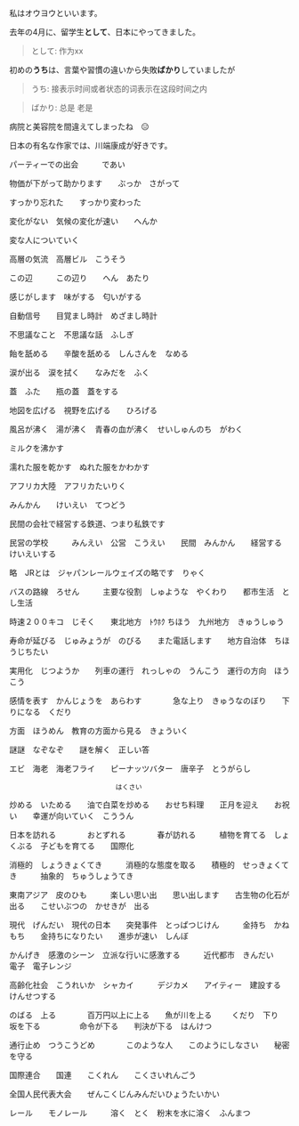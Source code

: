 私はオウヨウといいます。

去年の4月に、留学生**として**、日本にやってきました。   

>  として: 作为xx

初めの**うち**は、言葉や習慣の違いから失敗**ばかり**していましたが　　　

> うち:  接表示时间或者状态的词表示在这段时间之内

> ばかり:  总是 老是

病院と美容院を間違えてしまったね　😑 

日本の有名な作家では、川端康成が好きです。

パーティーでの出会　　　であい

物価が下がって助かります　　ぶっか　さがって　

すっかり忘れた　　すっかり変わった

変化がない　気候の変化が速い　　へんか

変な人についていく

高層の気流　高層ビル　こうそう

この辺　　　この辺り　　へん　あたり

感じがします　味がする　匂いがする

自動信号　　目覚まし時計　めざまし時計

不思議なこと　不思議な話　ふしぎ

飴を舐める　　辛酸を舐める　しんさんを　なめる

涙が出る　涙を拭く　　なみだを　ふく

蓋　ふた　　瓶の蓋　蓋をする

地図を広げる　視野を広げる　　ひろげる

風呂が沸く　湯が沸く　青春の血が沸く　せいしゅんのち　がわく

ミルクを沸かす

濡れた服を乾かす　ぬれた服をかわかす

アフリカ大陸　アフリカたいりく

みんかん　　けいえい　てつどう

民間の会社で経営する鉄道、つまり私鉄です

民営の学校　　　みんえい　公営　こうえい　　民間　みんかん　　経営する　けいえいする

略　JRとは　ジャパンレールウェイズの略です　りゃく

バスの路線　ろせん　　　主要な役割　しゅような　やくわり　　都市生活　とし生活

時速２００キコ　じそく　　東北地方　ﾄｳﾎｸ ちほう　九州地方　きゅうしゅう

寿命が延びる　じゅみょうが　のびる　　また電話します　　地方自治体　ちほうじちたい

実用化　じつようか　　列車の運行　れっしゃの　うんこう　運行の方向　ほうこう

感情を表す　かんじょうを　あらわす　　　　急な上り　きゅうなのぼり　　下りになる　くだり

方面　ほうめん　教育の方面から見る　きょういく

謎謎　なぞなぞ　　謎を解く　正しい答

エビ　海老　海老フライ　　ピーナッツバター　唐辛子　とうがらし
                            
                             　はくさい
炒める　いためる　　油で白菜を炒める　　おせち料理　　正月を迎え　　お祝い　　幸運が向いていく　こううん　

日本を訪れる　　　　おとずれる　　　　春が訪れる　　　植物を育てる　しょくぶる　子どもを育てる　　国際化

消極的　しょうきょくてき　　　消極的な態度を取る　　積極的　せっきょくてき　　　抽象的　ちゅうしょうてき

東南アジア　皮のひも　　　楽しい思い出　　思い出します　　古生物の化石が出る　　こせいぶつの　かせきが　出る

現代　げんだい　現代の日本　　突発事件　とっぱつじけん　　　金持ち　かねもち　　金持ちになりたい　　進歩が速い　しんぼ

かんげき　感激のシーン　立派な行いに感激する　　　近代都市　きんだい　　電子　電子レンジ

高齢化社会　こうれいか　シャカイ　　　デジカメ　　アイティー　建設する　けんせつする

のばる　上る　　　　百万円以上に上る　　魚が川を上る
　　
くだり　下り　　　　坂を下る　　　　　命令が下る　　判決が下る　はんけつ

通行止め　つうこうどめ　　　　このような人　　このようにしなさい　　秘密を守る

国際連合　　国連　　こくれん　　こくさいれんごう　

全国人民代表大会　　ぜんこくじんみんだいひょうたいかい

レール　　モノレール　　　溶く　とく　粉末を水に溶く　ふんまつ




















